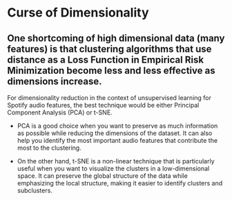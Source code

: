 # Curse of Dimensionality

## One shortcoming of high dimensional data (many features) is that clustering algorithms that use distance as a Loss Function in Empirical Risk Minimization become less and less effective as dimensions increase.

For dimensionality reduction in the context of unsupervised learning for Spotify audio features, the best technique would be either Principal Component Analysis (PCA) or t-SNE.

* PCA is a good choice when you want to preserve as much information as possible while reducing the dimensions of the dataset. It can also help you identify the most important audio features that contribute the most to the clustering.

* On the other hand, t-SNE is a non-linear technique that is particularly useful when you want to visualize the clusters in a low-dimensional space. It can preserve the global structure of the data while emphasizing the local structure, making it easier to identify clusters and subclusters.
